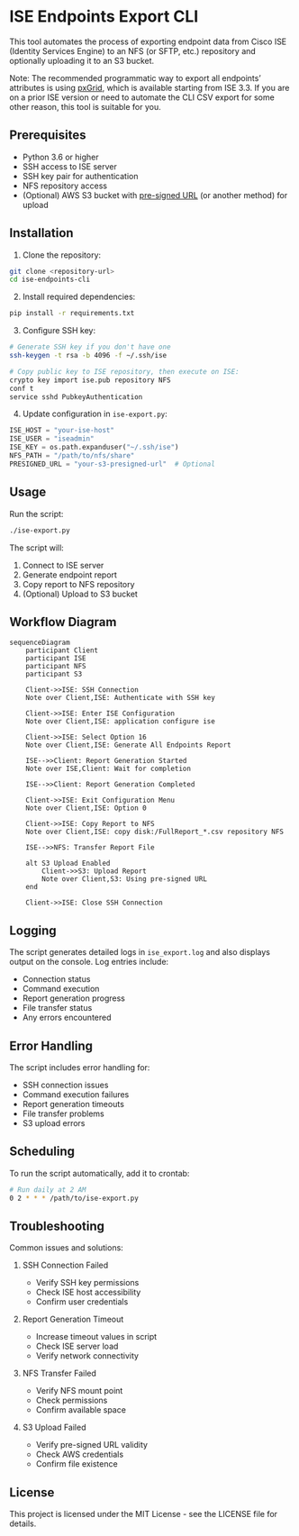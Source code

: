# ISE Endpoints Export CLI

This tool automates the process of exporting endpoint data from Cisco ISE (Identity Services Engine) to an NFS (or SFTP, etc.) repository and optionally uploading it to an S3 bucket.

Note: The recommended programmatic way to export all endpoints’ attributes is using [pxGrid](https://github.com/cisco-pxgrid/pxgrid-rest-ws/wiki/Endpoint), which is available starting from ISE 3.3. If you are on a prior ISE version or need to automate the CLI CSV export for some other reason, this tool is suitable for you.

## Prerequisites

- Python 3.6 or higher
- SSH access to ISE server
- SSH key pair for authentication
- NFS repository access
- (Optional) AWS S3 bucket with [pre-signed URL](https://docs.aws.amazon.com/AmazonS3/latest/userguide/ShareObjectPreSignedURL.html) (or another method) for upload

## Installation

1. Clone the repository:
```bash
git clone <repository-url>
cd ise-endpoints-cli
```

2. Install required dependencies:
```bash
pip install -r requirements.txt
```

3. Configure SSH key:
```bash
# Generate SSH key if you don't have one
ssh-keygen -t rsa -b 4096 -f ~/.ssh/ise

# Copy public key to ISE repository, then execute on ISE:
crypto key import ise.pub repository NFS
conf t
service sshd PubkeyAuthentication
```

4. Update configuration in `ise-export.py`:
```python
ISE_HOST = "your-ise-host"
ISE_USER = "iseadmin"
ISE_KEY = os.path.expanduser("~/.ssh/ise")
NFS_PATH = "/path/to/nfs/share"
PRESIGNED_URL = "your-s3-presigned-url"  # Optional
```

## Usage

Run the script:
```bash
./ise-export.py
```

The script will:
1. Connect to ISE server
2. Generate endpoint report
3. Copy report to NFS repository
4. (Optional) Upload to S3 bucket

## Workflow Diagram

```mermaid
sequenceDiagram
    participant Client
    participant ISE
    participant NFS
    participant S3

    Client->>ISE: SSH Connection
    Note over Client,ISE: Authenticate with SSH key
    
    Client->>ISE: Enter ISE Configuration
    Note over Client,ISE: application configure ise
    
    Client->>ISE: Select Option 16
    Note over Client,ISE: Generate All Endpoints Report
    
    ISE-->>Client: Report Generation Started
    Note over ISE,Client: Wait for completion
    
    ISE-->>Client: Report Generation Completed
    
    Client->>ISE: Exit Configuration Menu
    Note over Client,ISE: Option 0
    
    Client->>ISE: Copy Report to NFS
    Note over Client,ISE: copy disk:/FullReport_*.csv repository NFS
    
    ISE-->>NFS: Transfer Report File
    
    alt S3 Upload Enabled
        Client->>S3: Upload Report
        Note over Client,S3: Using pre-signed URL
    end
    
    Client->>ISE: Close SSH Connection
```

## Logging

The script generates detailed logs in `ise_export.log` and also displays output on the console. Log entries include:
- Connection status
- Command execution
- Report generation progress
- File transfer status
- Any errors encountered

## Error Handling

The script includes error handling for:
- SSH connection issues
- Command execution failures
- Report generation timeouts
- File transfer problems
- S3 upload errors

## Scheduling

To run the script automatically, add it to crontab:

```bash
# Run daily at 2 AM
0 2 * * * /path/to/ise-export.py
```

## Troubleshooting

Common issues and solutions:

1. SSH Connection Failed
   - Verify SSH key permissions
   - Check ISE host accessibility
   - Confirm user credentials

2. Report Generation Timeout
   - Increase timeout values in script
   - Check ISE server load
   - Verify network connectivity

3. NFS Transfer Failed
   - Verify NFS mount point
   - Check permissions
   - Confirm available space

4. S3 Upload Failed
   - Verify pre-signed URL validity
   - Check AWS credentials
   - Confirm file existence

## License

This project is licensed under the MIT License - see the LICENSE file for details. 